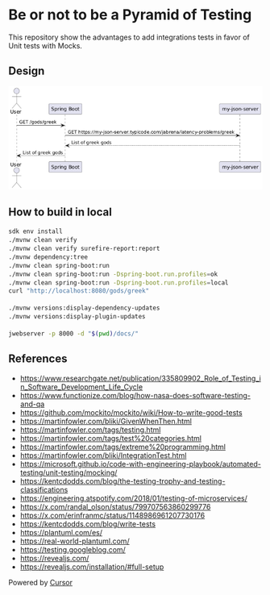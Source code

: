 # Be or not to be a Pyramid of Testing

This repository show the advantages to add integrations tests in favor of Unit tests with Mocks.

## Design

![](./docs/design.png)

## How to build in local

```bash
sdk env install
./mvnw clean verify
./mvnw clean verify surefire-report:report
./mvnw dependency:tree
./mvnw clean spring-boot:run
./mvnw clean spring-boot:run -Dspring-boot.run.profiles=ok
./mvnw clean spring-boot:run -Dspring-boot.run.profiles=local
curl "http://localhost:8080/gods/greek"

./mvnw versions:display-dependency-updates
./mvnw versions:display-plugin-updates

jwebserver -p 8000 -d "$(pwd)/docs/"
```

## References

- https://www.researchgate.net/publication/335809902_Role_of_Testing_in_Software_Development_Life_Cycle
- https://www.functionize.com/blog/how-nasa-does-software-testing-and-qa
- https://github.com/mockito/mockito/wiki/How-to-write-good-tests
- https://martinfowler.com/bliki/GivenWhenThen.html
- https://martinfowler.com/tags/testing.html
- https://martinfowler.com/tags/test%20categories.html
- https://martinfowler.com/tags/extreme%20programming.html
- https://martinfowler.com/bliki/IntegrationTest.html
- https://microsoft.github.io/code-with-engineering-playbook/automated-testing/unit-testing/mocking/
- https://kentcdodds.com/blog/the-testing-trophy-and-testing-classifications
- https://engineering.atspotify.com/2018/01/testing-of-microservices/
- https://x.com/randal_olson/status/799707563860299776
- https://x.com/erinfranmc/status/1148986961207730176
- https://kentcdodds.com/blog/write-tests
- https://plantuml.com/es/
- https://real-world-plantuml.com/
- https://testing.googleblog.com/
- https://revealjs.com/
- https://revealjs.com/installation/#full-setup


Powered by [Cursor](https://www.cursor.com/)
